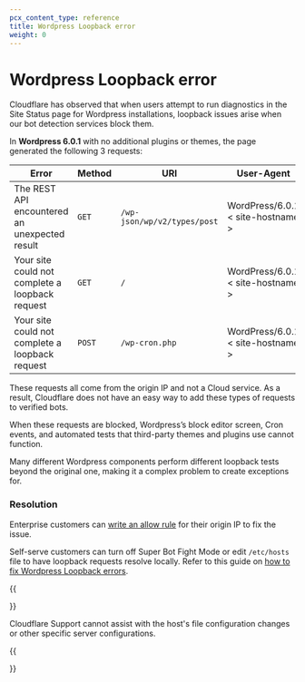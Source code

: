 ```yaml
---
pcx_content_type: reference
title: Wordpress Loopback error
weight: 0
---
```

# Wordpress Loopback error

Cloudflare has observed that when users attempt to run diagnostics in the Site Status page for Wordpress installations, loopback issues arise when our bot detection services block them. 

In **Wordpress 6.0.1** with no additional plugins or themes, the page generated the following 3 requests:

| Error | Method | URI | User-Agent |
| ---- | ---- | ---- | ---- |
| The REST API encountered an unexpected result | `GET` | `/wp-json/wp/v2/types/post` | WordPress/6.0.1 < site-hostname > |
| Your site could not complete a loopback request | `GET` | `/` | WordPress/6.0.1 < site-hostname > |
| Your site could not complete a loopback request | `POST` | `/wp-cron.php` | WordPress/6.0.1 < site-hostname > |

These requests all come from the origin IP and not a Cloud service.  As a result, Cloudflare does not have an easy way to add these types of requests to verified bots. 

When these requests are blocked, Wordpress’s block editor screen, Cron events, and automated tests that third-party themes and plugins use cannot function.

Many different Wordpress components perform different loopback tests beyond the original one, making it a complex problem to create exceptions for. 

### Resolution

Enterprise customers can [write an allow rule](/firewall/cf-dashboard/create-edit-delete-rules/#create-a-firewall-rule) for their origin IP to fix the issue. 

Self-serve customers can turn off Super Bot Fight Mode or edit `/etc/hosts` file to have loopback requests resolve locally. Refer to this guide on [how to fix Wordpress Loopback errors](https://codeopolis.com/posts/wordpress-loopback-error/). 

{{<Aside type="note" header="Note:">}}

Cloudflare Support cannot assist with the host's file configuration changes or other specific server configurations.

{{</Aside>}}